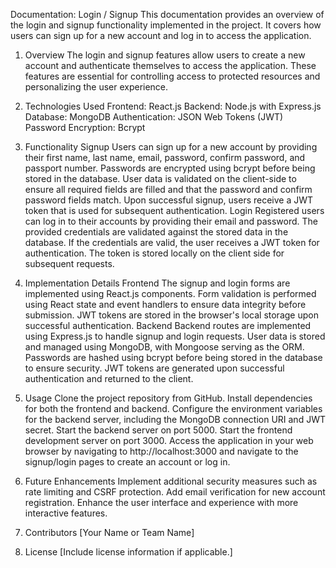 Documentation: Login / Signup
This documentation provides an overview of the login and signup functionality implemented in the project. It covers how users can sign up for a new account and log in to access the application.

1. Overview
The login and signup features allow users to create a new account and authenticate themselves to access the application. These features are essential for controlling access to protected resources and personalizing the user experience.

2. Technologies Used
Frontend: React.js
Backend: Node.js with Express.js
Database: MongoDB
Authentication: JSON Web Tokens (JWT)
Password Encryption: Bcrypt
3. Functionality
Signup
Users can sign up for a new account by providing their first name, last name, email, password, confirm password, and passport number.
Passwords are encrypted using bcrypt before being stored in the database.
User data is validated on the client-side to ensure all required fields are filled and that the password and confirm password fields match.
Upon successful signup, users receive a JWT token that is used for subsequent authentication.
Login
Registered users can log in to their accounts by providing their email and password.
The provided credentials are validated against the stored data in the database.
If the credentials are valid, the user receives a JWT token for authentication.
The token is stored locally on the client side for subsequent requests.
4. Implementation Details
Frontend
The signup and login forms are implemented using React.js components.
Form validation is performed using React state and event handlers to ensure data integrity before submission.
JWT tokens are stored in the browser's local storage upon successful authentication.
Backend
Backend routes are implemented using Express.js to handle signup and login requests.
User data is stored and managed using MongoDB, with Mongoose serving as the ORM.
Passwords are hashed using bcrypt before being stored in the database to ensure security.
JWT tokens are generated upon successful authentication and returned to the client.
5. Usage
Clone the project repository from GitHub.
Install dependencies for both the frontend and backend.
Configure the environment variables for the backend server, including the MongoDB connection URI and JWT secret.
Start the backend server on port 5000.
Start the frontend development server on port 3000.
Access the application in your web browser by navigating to http://localhost:3000 and navigate to the signup/login pages to create an account or log in.
6. Future Enhancements
Implement additional security measures such as rate limiting and CSRF protection.
Add email verification for new account registration.
Enhance the user interface and experience with more interactive features.
7. Contributors
[Your Name or Team Name]
8. License
[Include license information if applicable.]
